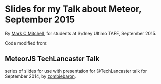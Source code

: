 # Slides for my Talk about Meteor, September 2015
By [Mark C Mitchell](http://www.markcmitchell.net), for students at Sydney Ultimo TAFE, September 2015.


Code modified from:

## MeteorJS TechLancaster Talk
series of slides for use with presentation for @TechLancaster talk
for September 2014, by [zombiebaron](https://github.com/zlot/TechLancaster-Meteor-Talk).
